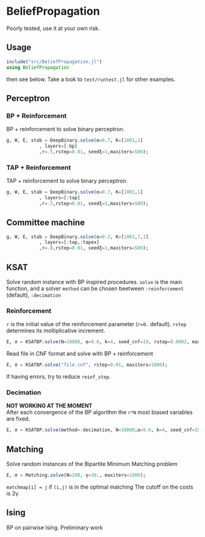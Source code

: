 # BeliefPropagation
Poorly tested, use it at your own risk.

## Usage
```julia
include("src/BeliefPropagation.jl")
using BeliefPropagation
```
then see below. Take a look to `test/runtest.jl` for other examples.


## Perceptron
### BP + Reinforcement
BP + reinforcement to solve binary perceptron.
```julia
g, W, E, stab = DeepBinary.solve(α=0.7, K=[1001,1]
            , layers=[:bp]
            ,r=.5,rstep=0.01, seedξ=1,maxiters=500);
```
### TAP + Reinforcement
TAP + reinforcement to solve binary perceptron.
```julia
g, W, E, stab = DeepBinary.solve(α=0.7, K=[1001,1]
            , layers=[:tap]
            ,r=.5,rstep=0.01, seedξ=1,maxiters=500);
```

## Committee machine
```julia
g, W, E, stab = DeepBinary.solve(α=0.2, K=[1001,7,1]
            , layers=[:tap,:tapex]
            ,r=.8,rstep=0.01, seedξ=1,maxiters=500);
```

## KSAT
Solve random instance with BP inspired procedures.
`solve` is the main function, and a solver `method` can be chosen
beetween `:reinforcement` (default),  `:decimation`

### Reinforcement
`r` is the initial value of the reinforcement parameter (`r=0.` default).
`rstep` determines its moltiplicative increment.
```julia
E, σ = KSATBP.solve(N=10000, α=9.6, k=4, seed_cnf=19, rstep=0.0002, maxiters=1000);
```

Read file in CNF format and solve with BP + reinforcement
```julia
E, σ = KSATBP.solve("file.cnf", rstep=0.01, maxiters=1000);
```

If having errors, try to reduce `reinf_step`.

### Decimation
**NOT WORKING AT THE MOMENT**  
After each convergence of the BP algorithm the `r*N` most biased variables are fixed.
```julia
E, σ = KSATBP.solve(method=:decimation, N=10000,α=9.6, k=4, seed_cnf=19, r=0.02, maxiters=1000);
```
## Matching
Solve random instances of the Bipartite Minimum Matching problem
```julia
E, σ = Matching.solve(N=200, γ=30., maxiters=1000);
```
`matchmap[i] = j`  if `(i,j)` is in the optimal matching
The cutoff on the costs is  2γ.

## Ising
BP on pairwise Ising. Preliminary work
